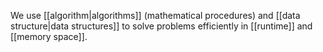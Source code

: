 
We use [[algorithm|algorithms]] (mathematical procedures) and [[data structure|data structures]] to solve problems efficiently in [[runtime]] and [[memory space]].
